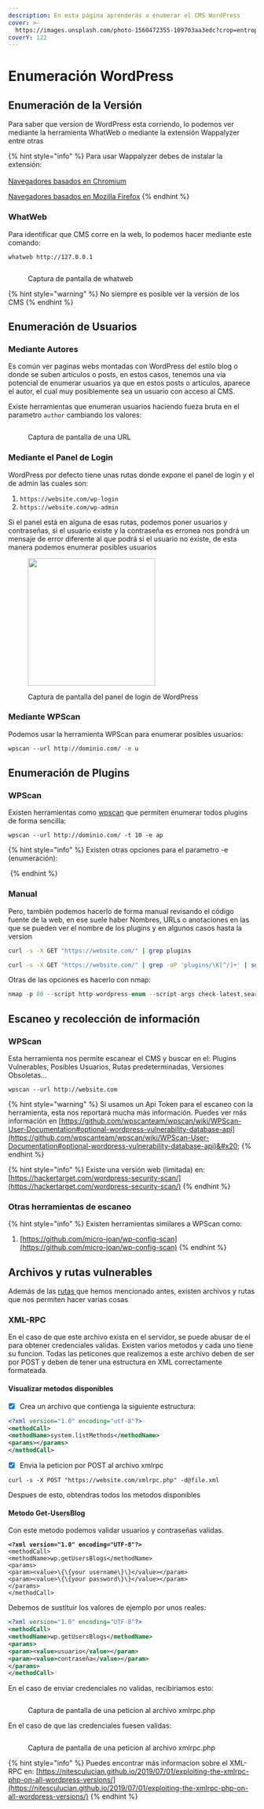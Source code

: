 ```yaml
---
description: En esta página aprenderás a enumerar el CMS WordPress
cover: >-
  https://images.unsplash.com/photo-1560472355-109703aa3edc?crop=entropy&cs=srgb&fm=jpg&ixid=M3wxOTcwMjR8MHwxfHNlYXJjaHw0fHx3b3JkcHJlc3N8ZW58MHx8fHwxNjg5MjY4Njg4fDA&ixlib=rb-4.0.3&q=85
coverY: 122
---
```


# Enumeración WordPress

## Enumeración de la Versión

Para saber que version de WordPress esta corriendo, lo podemos ver mediante la herramienta WhatWeb o mediante la extensión Wappalyzer entre otras

{% hint style="info" %}
Para usar Wappalyzer debes de instalar la extensión:\
\
[Navegadores basados en Chromium](https://chrome.google.com/webstore/detail/wappalyzer-technology-pro/gppongmhjkpfnbhagpmjfkannfbllamg?hl=es)

[Navegadores basados en Mozilla Firefox](https://addons.mozilla.org/es/firefox/addon/wappalyzer/?utm\_source=addons.mozilla.org\&utm\_medium=referral\&utm\_content=search)
{% endhint %}

### WhatWeb

Para identificar que CMS corre en la web, lo podemos hacer mediante este comando:

```
whatweb http://127.0.0.1
```

<figure><img src="../../.gitbook/assets/image (58).png" alt=""><figcaption><p>Captura de pantalla de whatweb</p></figcaption></figure>

{% hint style="warning" %}
No siempre es posible ver la versión de los CMS
{% endhint %}

## Enumeración de Usuarios

### Mediante Autores

Es común ver paginas webs montadas con WordPress del estilo blog o donde se suben articulos o posts, en estos casos, tenemos una vía potencial de enumerar usuarios ya que en estos posts o articulos, aparece el autor, el cual muy posiblemente sea un usuario con acceso al CMS.&#x20;

Existe herramientas que enumeran usuarios haciendo fueza bruta en el parametro `author` cambiando los valores:

<figure><img src="../../.gitbook/assets/image (62).png" alt=""><figcaption><p>Captura de pantalla de una URL</p></figcaption></figure>

### Mediante el Panel de Login

WordPress por defecto tiene unas rutas donde expone el panel de login y el de admin las cuales son:

1. `https://website.com/wp-login`
2. `https://website.com/wp-admin`

Si el panel está en alguna de esas rutas, podemos poner usuarios y contraseñas, si el usuario existe y la contraseña es erronea nos pondrá un mensaje de error diferente al que podrá si el usuario no existe, de esta manera podemos enumerar posibles usuarios

<figure><img src="../../.gitbook/assets/image (60).png" alt="" width="259"><figcaption><p>Captura de pantalla del panel de login de WordPress</p></figcaption></figure>

### Mediante WPScan

Podemos usar la herramienta WPScan para enumerar posibles usuarios:

```perl
wpscan --url http://dominio.com/ -e u
```

## Enumeración de Plugins

### WPScan

Existen herramientas como [wpscan](enumeracion-wordpress.md#wpscan) que permiten enumerar todos plugins de forma sencilla:

```
wpscan --url http://dominio.com/ -t 10 -e ap
```

{% hint style="info" %}
Existen otras opciones para el parametro -e (enumeración):

<img src="../../.gitbook/assets/image (21).png" alt="" data-size="original">
{% endhint %}

### Manual

Pero, también podemos hacerlo de forma manual revisando el código fuente de la web, en ese suele haber Nombres, URLs o anotaciones en las que se pueden ver el nombre de los plugins y en algunos casos hasta la version

```bash
curl -s -X GET "https://website.com/" | grep plugins
```

```bash
curl -s -X GET "https://website.com/" | grep -oP 'plugins/\K[^/]+' | sort -u
```

Otras de las opciones es hacerlo con nmap:

```javascript
nmap -p 80 --script http-wordpress-enum --script-args check-latest,search-limit=1500 IP
```

## Escaneo y recolección de información

### WPScan

Esta herramienta nos permite escanear el CMS y buscar en el: Plugins Vulnerables, Posibles Usuarios, Rutas predeterminadas, Versiones Obsoletas...&#x20;

```
wpscan --url http://website.com
```

{% hint style="warning" %}
Si usamos un Api Token para el escaneo con la herramienta, esta nos reportará mucha más información. Puedes ver más información en [https://github.com/wpscanteam/wpscan/wiki/WPScan-User-Documentation#optional-wordpress-vulnerability-database-api](https://github.com/wpscanteam/wpscan/wiki/WPScan-User-Documentation#optional-wordpress-vulnerability-database-api)&#x20;
{% endhint %}

{% hint style="info" %}
Existe una versión web (limitada) en: [https://hackertarget.com/wordpress-security-scan/](https://hackertarget.com/wordpress-security-scan/)
{% endhint %}

### Otras herramientas de escaneo

{% hint style="info" %}
Existen herramientas similares a WPScan como:

1. [https://github.com/micro-joan/wp-config-scan](https://github.com/micro-joan/wp-config-scan)
{% endhint %}



## Archivos y rutas vulnerables

Además de las [rutas ](enumeracion-wordpress.md#mediante-el-panel-de-login)que hemos mencionado antes, existen archivos y rutas que nos permiten hacer varias cosas

### XML-RPC

En el caso de que este archivo exista en el servidor, se puede abusar de el para obtener credenciales validas. Existen varios metodos y cada uno tiene su funcion. Todas las peticones que realizemos a este archivo deben de ser por POST y deben de tener una estructura en XML correctamente formateada.

#### Visualizar metodos disponibles

* [x] Crea un archivo que contienga la siguiente estructura:

```xml
<?xml version="1.0" encoding="utf-8"?> 
<methodCall> 
<methodName>system.listMethods</methodName> 
<params></params> 
</methodCall>
```

* [x] Envia la peticion por POST al archivo xmlrpc

```
curl -s -X POST "https://website.com/xmlrpc.php" -d@file.xml
```

Despues de esto, obtendras todos los metodos disponibles

#### Metodo Get-UsersBlog

Con este metodo podemos validar usuarios y contraseñas validas.

<pre class="language-xml"><code class="lang-xml"><strong>&#x3C;?xml version="1.0" encoding="UTF-8"?>
</strong>&#x3C;methodCall> 
&#x3C;methodName>wp.getUsersBlogs&#x3C;/methodName> 
&#x3C;params> 
&#x3C;param>&#x3C;value>\{\{your username\}\}&#x3C;/value>&#x3C;/param> 
&#x3C;param>&#x3C;value>\{\{your password\}\}&#x3C;/value>&#x3C;/param> 
&#x3C;/params> 
&#x3C;/methodCall>
</code></pre>

Debemos de sustituir los valores de ejemplo por unos reales:

```xml
<?xml version="1.0" encoding="UTF-8"?>
<methodCall> 
<methodName>wp.getUsersBlogs</methodName> 
<params> 
<param><value>usuario</value></param> 
<param><value>contraseña</value></param> 
</params> 
</methodCall>
```

En el caso de enviar credenciales no validas, recibiriamos esto:

<figure><img src="../../.gitbook/assets/image (52).png" alt=""><figcaption><p>Captura de pantalla de una peticion al archivo xmlrpc.php</p></figcaption></figure>

En el caso de que las credenciales fuesen validas:

<figure><img src="../../.gitbook/assets/image (51).png" alt=""><figcaption><p>Captura de pantalla de una peticion al archivo xmlrpc.php</p></figcaption></figure>

{% hint style="info" %}
Puedes encontrar más informacion sobre el XML-RPC en: [https://nitesculucian.github.io/2019/07/01/exploiting-the-xmlrpc-php-on-all-wordpress-versions/](https://nitesculucian.github.io/2019/07/01/exploiting-the-xmlrpc-php-on-all-wordpress-versions/)
{% endhint %}
